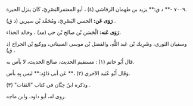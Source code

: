 ٧٠٠٩ -** د ق:** يزيد بن طهمان الرقاشي (٤) ، أبو المعتمرالبَصْرِيّ، كَانَ ينزل الحيرة.

**رَوَى عَن:** الحسن البَصْرِيّ، ومُحَمَّد بْن سيرين (د ق) .

**رَوَى عَنه:** الْحَسَن بْن صالح بْن حي (مد) ، وخالد الحذاء،

وسفيان الثوري، وشَرِيك بْن عَبد اللَّهِ، والفضل بْن موسى السيناني، ووكيع بْن الجراح (د ق) .

قال أَبُو حاتم (١) : مستقيم الحديث، صالح الحديث، لا بأس به.

وَقَال أَبُو عُبَيد الآجري (٢) ،** عَن أبي دَاوُد:** ليس بِهِ بأس.

وذكره ابنُ حِبَّان في كتاب "الثقات" (٣) .

روى له، أبو داود، وابن ماجه.